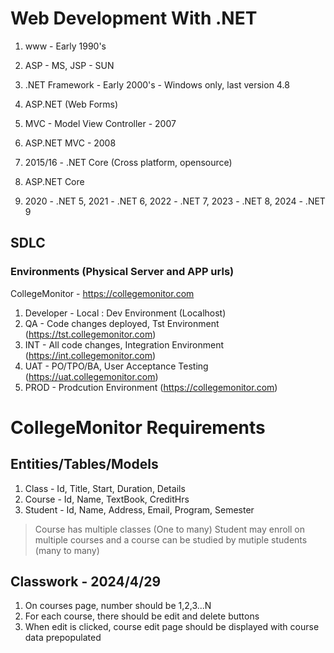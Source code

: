 # Web Development With .NET

1. www - Early 1990's
1. ASP - MS, JSP - SUN
1. .NET Framework - Early 2000's - Windows only, last version 4.8
1. ASP.NET (Web Forms)
1. MVC - Model View Controller - 2007
1. ASP.NET MVC - 2008

1. 2015/16 - .NET Core (Cross platform, opensource)
1. ASP.NET Core
1. 2020 - .NET 5, 2021 - .NET 6, 2022 - .NET 7, 2023 - .NET 8, 2024 - .NET 9


## SDLC
### Environments (Physical Server and APP urls)
CollegeMonitor - https://collegemonitor.com

1. Developer - Local : Dev Environment (Localhost)
1. QA - Code changes deployed, Tst Environment (https://tst.collegemonitor.com)
1. INT - All code changes, Integration Environment (https://int.collegemonitor.com)
1. UAT - PO/TPO/BA, User Acceptance Testing (https://uat.collegemonitor.com)
1. PROD - Prodcution Environment (https://collegemonitor.com)



# CollegeMonitor Requirements

## Entities/Tables/Models
1. Class - Id, Title, Start, Duration, Details
1. Course - Id, Name, TextBook, CreditHrs
1. Student - Id, Name, Address, Email, Program, Semester

> Course has multiple classes (One to many)
> Student may enroll on multiple courses and a course can be studied by mutiple students (many to many)


## Classwork - 2024/4/29
1. On courses page, number should be 1,2,3...N
1. For each course, there should be edit and delete buttons
1. When edit is clicked, course edit page should be displayed with course data prepopulated